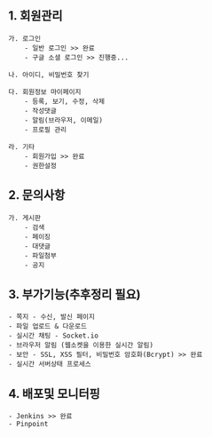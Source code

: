 ## 1. 회원관리
    가. 로그인
        - 일반 로그인 >> 완료
        - 구글 소셜 로그인 >> 진행중...
        
    나. 아이디, 비밀번호 찾기
    
    다. 회원정보 마이페이지 
        - 등록, 보기, 수정, 삭제
        - 작성댓글
        - 알림(브라우저, 이메일)
        - 프로필 관리
        
    라. 기타
        - 회원가입 >> 완료
        - 권한설정

## 2. 문의사항
    가. 게시판 
        - 검색
        - 페이징
        - 대댓글
        - 파일첨부
        - 공지

## 3. 부가기능(추후정리 필요)
    - 쪽지 - 수신, 발신 페이지
    - 파일 업로드 & 다운로드
    - 실시간 채팅 - Socket.io
    - 브라우저 알림 (웹소켓을 이용한 실시간 알림)
    - 보안 - SSL, XSS 필터, 비밀번호 암호화(Bcrypt) >> 완료
    - 실시간 서버상태 프로세스

## 4. 배포및 모니터핑
    - Jenkins >> 완료
    - Pinpoint